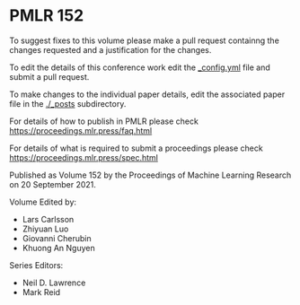 # PMLR 152

To suggest fixes to this volume please make a pull request containng the changes requested and a justification for the changes.

To edit the details of this conference work edit the [_config.yml](./_config.yml) file and submit a pull request.

To make changes to the individual paper details, edit the associated paper file in the [./_posts](./_posts) subdirectory.

For details of how to publish in PMLR please check https://proceedings.mlr.press/faq.html

For details of what is required to submit a proceedings please check https://proceedings.mlr.press/spec.html



Published as Volume 152 by the Proceedings of Machine Learning Research on 20 September 2021.

Volume Edited by:
  * Lars Carlsson
  * Zhiyuan Luo
  * Giovanni Cherubin
  * Khuong An Nguyen

Series Editors:
  * Neil D. Lawrence
  * Mark Reid
